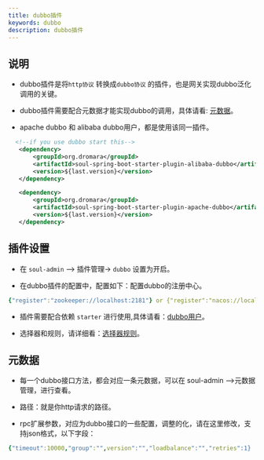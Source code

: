 ```yaml
---
title: dubbo插件
keywords: dubbo
description: dubbo插件
---
```


## 说明

* dubbo插件是将`http协议` 转换成`dubbo协议` 的插件，也是网关实现dubbo泛化调用的关键。

* dubbo插件需要配合元数据才能实现dubbo的调用，具体请看: [元数据](../meta-data)。

* apache dubbo 和 alibaba dubbo用户，都是使用该同一插件。

```xml
  <!--if you use dubbo start this-->
   <dependency>
       <groupId>org.dromara</groupId>
       <artifactId>soul-spring-boot-starter-plugin-alibaba-dubbo</artifactId>
       <version>${last.version}</version>
   </dependency>

   <dependency>
       <groupId>org.dromara</groupId>
       <artifactId>soul-spring-boot-starter-plugin-apache-dubbo</artifactId>
       <version>${last.version}</version>
   </dependency>
```

## 插件设置

* 在 `soul-admin` --> 插件管理-> `dubbo` 设置为开启。

* 在dubbo插件的配置中，配置如下：配置dubbo的注册中心。
```yaml
{"register":"zookeeper://localhost:2181"} or {"register":"nacos://localhost:8848"} 
```
* 插件需要配合依赖 `starter` 进行使用,具体请看：[dubbo用户](../dubbo-proxy)。

* 选择器和规则，请详细看：[选择器规则](../selector-and-rule)。

## 元数据

* 每一个dubbo接口方法，都会对应一条元数据，可以在 soul-admin -->元数据管理，进行查看。

* 路径：就是你http请求的路径。 

* rpc扩展参数，对应为dubbo接口的一些配置，调整的化，请在这里修改，支持json格式，以下字段：

```yaml
{"timeout":10000,"group":"",version":"","loadbalance":"","retries":1}
```


